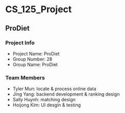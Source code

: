 # CS_125_Project

## ProDiet

### Project Info
- Project Name: ProDiet
- Group Number: 28
- Group Name: ProDiet


### Team Members
- Tyler Mun: locate & process online data
- Jing Yang: backend development & ranking design
- Sally Huynh: matching design
- Hoijong Kim: UI desgin & testing
